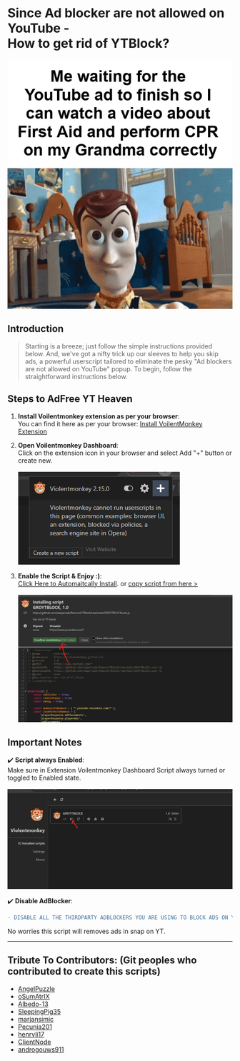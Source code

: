 # Since Ad blocker are not allowed on YouTube - <br>How to get rid of YTBlock?
![Frustrations while using YouTube](blobs/I-Can-Feel-Your-Frustrations.gif)


## Introduction

>Starting is a breeze; just follow the simple instructions provided below. And, we've got a nifty trick up our sleeves to help you skip ads, a powerful userscript tailored to eliminate the pesky "Ad blockers are not allowed on YouTube" popup. To begin, follow the straightforward instructions below. 

## Steps to AdFree YT Heaven

1. **Install Voilentmonkey extension as per your browser**:<br>
   You can find it here as per your browser: [Install VoilentMonkey Extension](https://violentmonkey.github.io/)

2. **Open Voilentmonkey Dashboard**:<br>
   Click on the extension icon in your browser and select Add "+" button or create new.<br><br>
![](blobs/1.png)

4. **Enable the Script & Enjoy :)**:<br>
[Click Here to Automaitcally Install](https://github.com/waqarnaik/RemoveYTBlock/raw/main/GROYTBLOCK.user.js).
or [copy script from here >](https://github.com/waqarnaik/RemoveYTBlock/blob/main/GROYTBLOCK.js)<br><br>
![](blobs/2.png)

## Important Notes

✔️ **Script always Enabled**:<br>
   Make sure in Extension Voilentmonkey Dashboard Script always turned or toggled to Enabled state.<br><br>
   ![](blobs/3.png)

✔️ **Disable AdBlocker**:<br>
```diff
- DISABLE ALL THE THIRDPARTY ADBLOCKERS YOU ARE USING TO BLOCK ADS ON YOUTUBE. 
```
No worries this script will removes ads in snap on YT.

--- --- --- --- --- --- --- --- --- --- --- --- --- --- --- ---

## Tribute To Contributors: (Git peoples who contributed to create this scripts)

- [AngelPuzzle](https://github.com/angelapuzzle)
- [oSumAtrIX](https://github.com/oSumAtrIX)
- [Albedo-13](https://github.com/Albedo-13)
- [SleepingPig35](https://github.com/SleepingPig35)
- [marjansimic](https://github.com/marjansimic)
- [Pecunia201](https://github.com/Pecunia201)
- [henryli17](https://github.com/henryli17)
- [ClientNode](https://github.com/ClientNode)
- [androgouws911](https://github.com/androgouws911)
